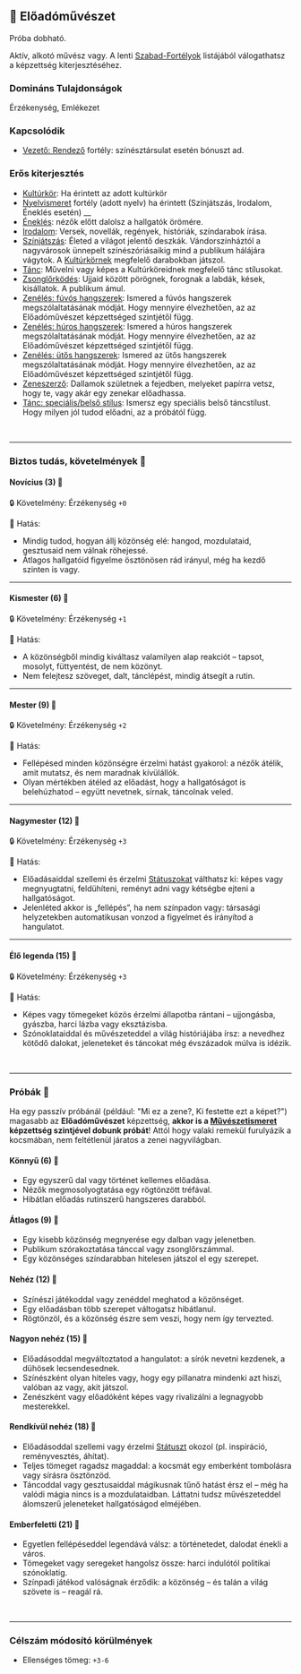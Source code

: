 ## 🔵 Előadóművészet

Próba dobható.

Aktív, alkotó művész vagy. A lenti [Szabad-Fortélyok](../042_szabad_fortelyok.md) listájából válogathatsz a képzettség kiterjesztéséhez.

### Domináns Tulajdonságok

Érzékenység, Emlékezet

### Kapcsolódik

- [Vezető: Rendező](../fortelyok.altalanos/vezeto_rendezo.md) fortély: színésztársulat esetén bónuszt ad.

### Erős kiterjesztés

- [Kultúrkör](../fortelyok.kiemelt/kulturkor.md): Ha érintett az adott kultúrkör
- [Nyelvismeret](../fortelyok.kiemelt/nyelvismeret.md) fortély (adott nyelv) ha érintett (Színjátszás, Irodalom, Éneklés esetén)
__
- [Éneklés](../fortelyok.szabad/enekles.md): nézők előtt dalolsz a hallgatók örömére.
- [Irodalom](../fortelyok.szabad/irodalom.md): Versek, novellák, regények, históriák, színdarabok írása.
- [Színjátszás](../fortelyok.szabad/szinjatszas.md): Életed a világot jelentő deszkák. Vándorszínháztól a nagyvárosok ünnepelt színészóriásaikig mind a publikum hálájára vágytok. A [Kultúrkörnek](../fortelyok.kiemelt/kulturkor.md) megfelelő darabokban játszol.
- [Tánc](../fortelyok.szabad/tanc.md): Művelni vagy képes a Kultúrköreidnek megfelelő tánc stílusokat.
- [Zsonglőrködés](../fortelyok.szabad/zsonglorkodes.md): Ujjaid között pörögnek, forognak a labdák, kések, kisállatok. A publikum ámul.
- [Zenélés: fúvós hangszerek](../fortelyok.szabad/zeneles_fuvos_hangszerek.md): Ismered a fúvós hangszerek megszólaltatásának módját. Hogy mennyire élvezhetően, az az Előadóművészet képzettséged szintjétől függ.
- [Zenélés: húros hangszerek](../fortelyok.szabad/zeneles_huros_hangszerek.md): Ismered a húros hangszerek megszólaltatásának módját. Hogy mennyire élvezhetően, az az Előadóművészet képzettséged szintjétől függ.
- [Zenélés: ütős hangszerek](../fortelyok.szabad/zeneles_utos_hangszerek.md): Ismered az ütős hangszerek megszólaltatásának módját. Hogy mennyire élvezhetően, az az Előadóművészet képzettséged szintjétől függ.
- [Zeneszerző](../fortelyok.szabad/zeneszerzo.md): Dallamok születnek a fejedben, melyeket papírra vetsz, hogy te, vagy akár egy zenekar előadhassa.
- [Tánc: speciális/belső stílus](../fortelyok.szabad/tanc_belso_stilus.md): Ismersz egy speciális belső táncstílust. Hogy milyen jól tudod előadni, az a próbától függ.

<br />

---
### Biztos tudás, követelmények 📖

#### Novícius (3) 📖

🔒 Követelmény: Érzékenység `+0`

🌟 Hatás:
- Mindig tudod, hogyan állj közönség elé: hangod, mozdulataid, gesztusaid nem válnak röhejessé.
- Átlagos hallgatóid figyelme ösztönösen rád irányul, még ha kezdő szinten is vagy.

---
#### Kismester (6) 📖

🔒 Követelmény: Érzékenység `+1`

🌟 Hatás:
- A közönségből mindig kiváltasz valamilyen alap reakciót – tapsot, mosolyt, füttyentést, de nem közönyt.
- Nem felejtesz szöveget, dalt, tánclépést, mindig átsegít a rutin.

---
#### Mester (9) 📖

🔒 Követelmény: Érzékenység `+2`

🌟 Hatás:
- Fellépésed minden közönségre érzelmi hatást gyakorol: a nézők átélik, amit mutatsz, és nem maradnak kívülállók.
- Olyan mértékben átéled az előadást, hogy a hallgatóságot is belehúzhatod – együtt nevetnek, sírnak, táncolnak veled.

---
#### Nagymester (12) 📖

🔒 Követelmény:  Érzékenység `+3`

🌟 Hatás:
- Előadásaiddal szellemi és érzelmi [Státuszokat](../082_statuszok.md) válthatsz ki: képes vagy megnyugtatni, feldühíteni, reményt adni vagy kétségbe ejteni a hallgatóságot.
- Jelenléted akkor is „fellépés”, ha nem színpadon vagy: társasági helyzetekben automatikusan vonzod a figyelmet és irányítod a hangulatot.

---
#### Élő legenda (15) 📖

🔒 Követelmény:  Érzékenység `+3`

🌟 Hatás:
- Képes vagy tömegeket közös érzelmi állapotba rántani – ujjongásba, gyászba, harci lázba vagy eksztázisba.
- Szónoklataiddal és művészeteddel a világ históriájába írsz: a nevedhez kötődő dalokat, jeleneteket és táncokat még évszázadok múlva is idézik.

<br />

---
### Próbák 🎲

Ha egy passzív próbánál (például: "Mi ez a zene?, Ki festette ezt a képet?") magasabb az **Előadóművészet** képzettség, **akkor is a [Művészetismeret](muveszetismeret.md) képzettség szintjével dobunk próbát**! Attól hogy valaki remekül furulyázik a kocsmában, nem feltétlenül járatos a zenei nagyvilágban.

#### Könnyű (6) 🎲 

- Egy egyszerű dal vagy történet kellemes előadása.
- Nézők megmosolyogtatása egy rögtönzött tréfával.
- Hibátlan előadás rutinszerű hangszeres darabból.

#### Átlagos (9) 🎲 

- Egy kisebb közönség megnyerése egy dalban vagy jelenetben.
- Publikum szórakoztatása tánccal vagy zsonglőrszámmal.
- Egy közönséges színdarabban hitelesen játszol el egy szerepet.

#### Nehéz (12) 🎲 

- Színészi játékoddal vagy zenéddel meghatod a közönséget.
- Egy előadásban több szerepet váltogatsz hibátlanul.
- Rögtönzöl, és a közönség észre sem veszi, hogy nem így tervezted.

#### Nagyon nehéz (15) 🎲 

- Előadásoddal megváltoztatod a hangulatot: a sírók nevetni kezdenek, a dühösek lecsendesednek.
- Színészként olyan hiteles vagy, hogy egy pillanatra mindenki azt hiszi, valóban az vagy, akit játszol.
- Zenészként vagy előadóként képes vagy rivalizálni a legnagyobb mesterekkel.

#### Rendkívül nehéz (18) 🎲 

- Előadásoddal szellemi vagy érzelmi [Státuszt](../082_statuszok.md) okozol (pl. inspiráció, reményvesztés, áhítat).
- Teljes tömeget ragadsz magaddal: a kocsmát egy emberként tombolásra vagy sírásra ösztönzöd.
- Táncoddal vagy gesztusaiddal mágikusnak tűnő hatást érsz el – még ha valódi mágia nincs is a mozdulataidban. Láttatni tudsz művészeteddel álomszerű jeleneteket hallgatóságod elméjében.

#### Emberfeletti (21) 🎲 

- Egyetlen fellépéseddel legendává válsz: a történetedet, dalodat énekli a város.
- Tömegeket vagy seregeket hangolsz össze: harci indulótól politikai szónoklatig.
- Színpadi játékod valóságnak érződik: a közönség – és talán a világ szövete is – reagál rá.

<br />

---
### Célszám módosító körülmények

- Ellenséges tömeg: `+3-6`

